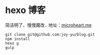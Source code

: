 # hexo 博客

简洁明了，慢慢魔改..
地址：[microheart.me](http://microheart.me)
```
git clone git@github.com:joy-yu/blog.git
npm install
hexo g
gulp
```

